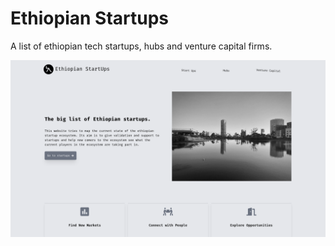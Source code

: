 # Ethiopian Startups

A list of ethiopian tech startups, hubs and venture capital firms.

![screenshot](./screenshot.png)
